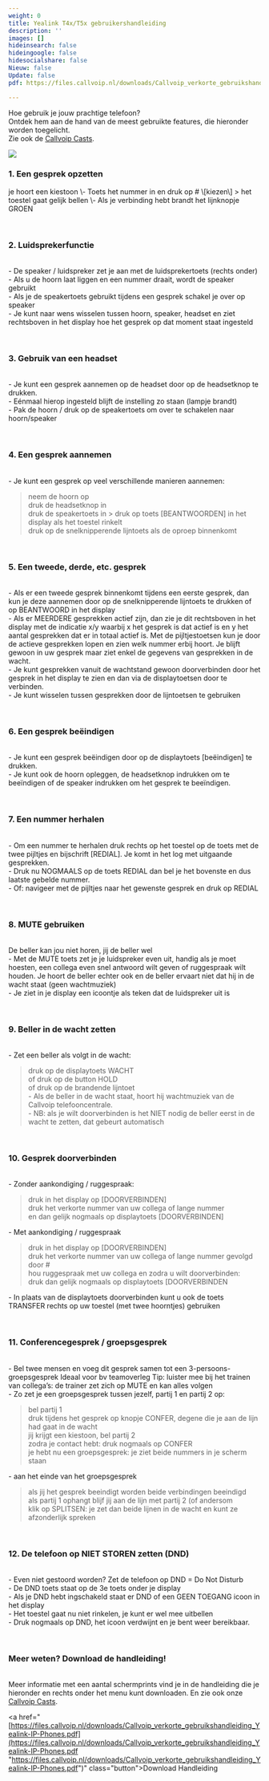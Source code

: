 ```yaml
---
weight: 0
title: Yealink T4x/T5x gebruikershandleiding
description: ''
images: []
hideinsearch: false
hideingoogle: false
hidesocialshare: false
Nieuw: false
Update: false
pdf: https://files.callvoip.nl/downloads/Callvoip_verkorte_gebruikshandleiding_Yealink-IP-Phones.pdf

---
```

Hoe gebruik je jouw prachtige telefoon?  
Ontdek hem aan de hand van de meest gebruikte features, die hieronder worden toegelicht.  
Zie ook de [Callvoip Casts](https://callvoip.nl/casts).

![](https://res.cloudinary.com/callvoip/image/upload/v1587072170/Yealink_t4x_t5x_cuh3uh.jpg)

<h3>1. Een gesprek opzetten</h3  
\- Neem de hoorn op > je hoort een kiestoon  
\- Toets het nummer in en druk op # \[kiezen\] > het toestel gaat gelijk bellen  
\- Als je verbinding hebt brandt het lijnknopje GROEN

<br><h3>2. Luidsprekerfunctie</h3>  
\- De speaker / luidspreker zet je aan met de luidsprekertoets (rechts onder)  
\- Als u de hoorn laat liggen en een nummer draait, wordt de speaker gebruikt  
\- Als je de speakertoets gebruikt tijdens een gesprek schakel je over op speaker  
\- Je kunt naar wens wisselen tussen hoorn, speaker, headset en ziet rechtsboven in het display hoe het gesprek op dat moment staat ingesteld

<br><h3>3. Gebruik van een headset</h3>  
\- Je kunt een gesprek aannemen op de headset door op de headsetknop te drukken.  
\- Eénmaal hierop ingesteld blijft de instelling zo staan (lampje brandt)  
\- Pak de hoorn / druk op de speakertoets om over te schakelen naar hoorn/speaker

<br><h3>4. Een gesprek aannemen</h3>  
\- Je kunt een gesprek op veel verschillende manieren aannemen:

> neem de hoorn op  
> druk de headsetknop in  
> druk de speakertoets in > druk op toets \[BEANTWOORDEN\] in het display als het toestel rinkelt  
> druk op de snelknipperende lijntoets als de oproep binnenkomt

<br><h3>5. Een tweede, derde, etc. gesprek</h3>  
\- Als er een tweede gesprek binnenkomt tijdens een eerste gesprek, dan kun je deze aannemen door op de snelknipperende lijntoets te drukken of op BEANTWOORD in het display  
\- Als er MEERDERE gesprekken actief zijn, dan zie je dit rechtsboven in het display met de indicatie x/y waarbij x het gesprek is dat actief is en y het aantal gesprekken dat er in totaal actief is. Met de pijltjestoetsen kun je door de actieve gesprekken lopen en zien welk nummer erbij hoort. Je blijft gewoon in uw gesprek maar ziet enkel de gegevens van gesprekken in de wacht.  
\- Je kunt gesprekken vanuit de wachtstand gewoon doorverbinden door het gesprek in het display te zien en dan via de displaytoetsen door te verbinden.  
\- Je kunt wisselen tussen gesprekken door de lijntoetsen te gebruiken

<br><h3>6. Een gesprek beëindigen</h3>  
\- Je kunt een gesprek beëindigen door op de displaytoets \[beëindigen\] te drukken.  
\- Je kunt ook de hoorn opleggen, de headsetknop indrukken om te beeïndigen of de speaker indrukken om het gesprek te beeïndigen.

<br><h3>7. Een nummer herhalen</h3>  
\- Om een nummer te herhalen druk rechts op het toestel op de toets met de twee pijltjes en bijschrift \[REDIAL\]. Je komt in het log met uitgaande gesprekken.  
\- Druk nu NOGMAALS op de toets REDIAL dan bel je het bovenste en dus laatste gebelde nummer.  
\- Of: navigeer met de pijltjes naar het gewenste gesprek en druk op REDIAL

<br><h3>8. MUTE gebruiken</h2>  
De beller kan jou niet horen, jij de beller wel  
\- Met de MUTE toets zet je je luidspreker even uit, handig als je moet hoesten, een collega even snel antwoord wilt geven of ruggespraak wilt houden. Je hoort de beller echter ook en de beller ervaart niet dat hij in de wacht staat (geen wachtmuziek)  
\- Je ziet in je display een icoontje als teken dat de luidspreker uit is

<br><h3>9. Beller in de wacht zetten</h3>  
\- Zet een beller als volgt in de wacht:

> druk op de displaytoets WACHT  
> of druk op de button HOLD  
> of druk op de brandende lijntoet  
> \- Als de beller in de wacht staat, hoort hij wachtmuziek van de Callvoip telefooncentrale.  
> \- NB: als je wilt doorverbinden is het NIET nodig de beller eerst in de wacht te zetten, dat gebeurt automatisch

<br><h3>10. Gesprek doorverbinden</h3>  
\- Zonder aankondiging / ruggespraak:

> druk in het display op \[DOORVERBINDEN\]  
> druk het verkorte nummer van uw collega of lange nummer  
> en dan gelijk nogmaals op displaytoets \[DOORVERBINDEN\]

\- Met aankondiging / ruggespraak

> druk in het display op \[DOORVERBINDEN\]  
> druk het verkorte nummer van uw collega of lange nummer gevolgd door #  
> hou ruggespraak met uw collega en zodra u wilt doorverbinden:  
> druk dan gelijk nogmaals op displaytoets \[DOORVERBINDEN

\- In plaats van de displaytoets doorverbinden kunt u ook de toets TRANSFER rechts op uw toestel (met twee hoorntjes) gebruiken

<br><h3>11. Conferencegesprek / groepsgesprek</h3>  
\- Bel twee mensen en voeg dit gesprek samen tot een 3-persoons-groepsgesprek Ideaal voor bv teamoverleg Tip: luister mee bij het trainen van collega’s: de trainer zet zich op MUTE en kan alles volgen  
\- Zo zet je een groepsgesprek tussen jezelf, partij 1 en partij 2 op:

> bel partij 1  
> druk tijdens het gesprek op knopje CONFER, degene die je aan de lijn had gaat in de wacht  
> jij krijgt een kiestoon, bel partij 2  
> zodra je contact hebt: druk nogmaals op CONFER  
> je hebt nu een groepsgesprek: je ziet beide nummers in je scherm staan

\- aan het einde van het groepsgesprek

> als jij het gesprek beeindigt worden beide verbindingen beeindigd  
> als partij 1 ophangt blijf jij aan de lijn met partij 2 (of andersom  
> klik op SPLITSEN: je zet dan beide lijnen in de wacht en kunt ze afzonderlijk spreken

<br><h3>12. De telefoon op NIET STOREN zetten (DND)</h3>  
\- Even niet gestoord worden? Zet de telefoon op DND = Do Not Disturb  
\- De DND toets staat op de 3e toets onder je display  
\- Als je DND hebt ingschakeld staat er DND of een GEEN TOEGANG icoon in het display  
\- Het toestel gaat nu niet rinkelen, je kunt er wel mee uitbellen  
\- Druk nogmaals op DND, het icoon verdwijnt en je bent weer bereikbaar.

<br><h3>Meer weten? Download de handleiding!</h3>  
Meer informatie met een aantal schermprints vind je in de handleiding die je hieronder en rechts onder het menu kunt downloaden. En zie ook onze [Callvoip Casts](https://callvoip.nl/casts).

<a href="[https://files.callvoip.nl/downloads/Callvoip_verkorte_gebruikshandleiding_Yealink-IP-Phones.pdf](https://files.callvoip.nl/downloads/Callvoip_verkorte_gebruikshandleiding_Yealink-IP-Phones.pdf "https://files.callvoip.nl/downloads/Callvoip_verkorte_gebruikshandleiding_Yealink-IP-Phones.pdf")" class="button">Download Handleiding</a>